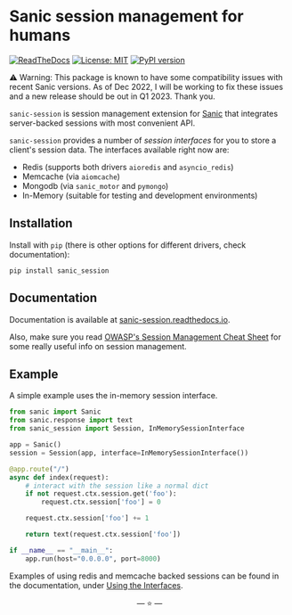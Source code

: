 # Sanic session management for humans
[![ReadTheDocs](https://img.shields.io/readthedocs/sanic_session.svg)](https://sanic-session.readthedocs.io)
[![License: MIT](https://img.shields.io/badge/License-MIT-green.svg)](https://opensource.org/licenses/MIT)
[![PyPI version](https://img.shields.io/pypi/v/sanic_session.svg)](https://pypi.org/project/sanic_session/)

:warning: Warning: This package is known to have some compatibility issues with recent Sanic versions. As of Dec 2022, I will be working to fix these issues and a new release should be out in Q1 2023. Thank you.

`sanic-session` is session management extension for [Sanic](https://sanic.dev) that integrates server-backed sessions with most convenient API.

`sanic-session` provides a number of *session interfaces* for you to store a client's session data. The interfaces available right now are:

  * Redis (supports both drivers `aioredis` and `asyncio_redis`)
  * Memcache (via `aiomcache`)
  * Mongodb (via `sanic_motor` and `pymongo`)
  * In-Memory (suitable for testing and development environments)

## Installation

Install with `pip` (there is other options for different drivers, check documentation):

`pip install sanic_session`


## Documentation

Documentation is available at [sanic-session.readthedocs.io](http://sanic-session.readthedocs.io/en/latest/).

Also, make sure you read [OWASP's Session Management Cheat Sheet](https://www.owasp.org/index.php/Session_Management_Cheat_Sheet) for some really useful info on session management.

## Example

A simple example uses the in-memory session interface.

```python
from sanic import Sanic
from sanic.response import text
from sanic_session import Session, InMemorySessionInterface

app = Sanic()
session = Session(app, interface=InMemorySessionInterface())

@app.route("/")
async def index(request):
    # interact with the session like a normal dict
    if not request.ctx.session.get('foo'):
        request.ctx.session['foo'] = 0

    request.ctx.session['foo'] += 1

    return text(request.ctx.session['foo'])

if __name__ == "__main__":
    app.run(host="0.0.0.0", port=8000)
```

Examples of using redis and memcache backed sessions can be found in the documentation, under [Using the Interfaces](http://sanic-session.readthedocs.io/en/latest/using_the_interfaces.html).

<p align="center">&mdash; ⭐️ &mdash;</p>
